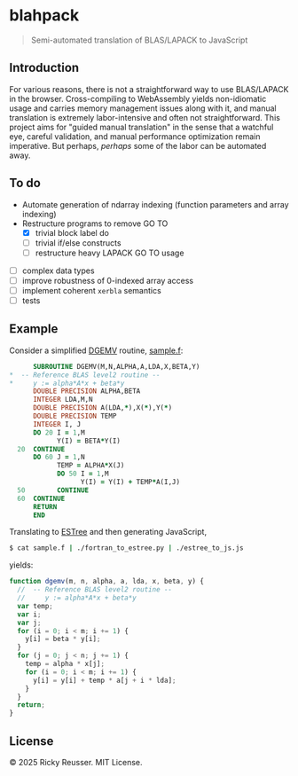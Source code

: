 # blahpack

> Semi-automated translation of BLAS/LAPACK to JavaScript

## Introduction

For various reasons, there is not a straightforward way to use BLAS/LAPACK in the browser. Cross-compiling to WebAssembly yields non-idiomatic usage and carries memory management issues along with it, and manual translation is extremely labor-intensive and often not straightforward. This project aims for "guided manual translation" in the sense that a watchful eye, careful validation, and manual performance optimization remain imperative. But perhaps, *perhaps* some of the labor can be automated away.

## To do

- Automate generation of ndarray indexing (function parameters and array indexing)
- Restructure programs to remove GO TO
  - [x] trivial block label do
  - [ ] trivial if/else constructs
  - [ ] restructure heavy LAPACK GO TO usage
- [ ] complex data types
- [ ] improve robustness of 0-indexed array access
- [ ] implement coherent `xerbla` semantics
- [ ] tests

## Example

Consider a simplified [DGEMV](https://netlib.org/lapack/explore-html-3.6.1/d7/d15/group__double__blas__level2_gadd421a107a488d524859b4a64c1901a9.html) routine, [sample.f](./sample.f):

```fortran
      SUBROUTINE DGEMV(M,N,ALPHA,A,LDA,X,BETA,Y)
*  -- Reference BLAS level2 routine --
*     y := alpha*A*x + beta*y
      DOUBLE PRECISION ALPHA,BETA
      INTEGER LDA,M,N
      DOUBLE PRECISION A(LDA,*),X(*),Y(*)
      DOUBLE PRECISION TEMP
      INTEGER I, J
      DO 20 I = 1,M
            Y(I) = BETA*Y(I)
  20  CONTINUE
      DO 60 J = 1,N
            TEMP = ALPHA*X(J)
            DO 50 I = 1,M
                  Y(I) = Y(I) + TEMP*A(I,J)
  50        CONTINUE
  60  CONTINUE
      RETURN
      END
```

Translating to [ESTree](https://github.com/estree/estree) and then generating JavaScript,

```bash
$ cat sample.f | ./fortran_to_estree.py | ./estree_to_js.js
```

yields:

```javascript
function dgemv(m, n, alpha, a, lda, x, beta, y) {
  //  -- Reference BLAS level2 routine --
  //     y := alpha*A*x + beta*y
  var temp;
  var i;
  var j;
  for (i = 0; i < m; i += 1) {
    y[i] = beta * y[i];
  }
  for (j = 0; j < n; j += 1) {
    temp = alpha * x[j];
    for (i = 0; i < m; i += 1) {
      y[i] = y[i] + temp * a[j + i * lda];
    }
  }
  return;
}
```

## License

&copy; 2025 Ricky Reusser. MIT License.

